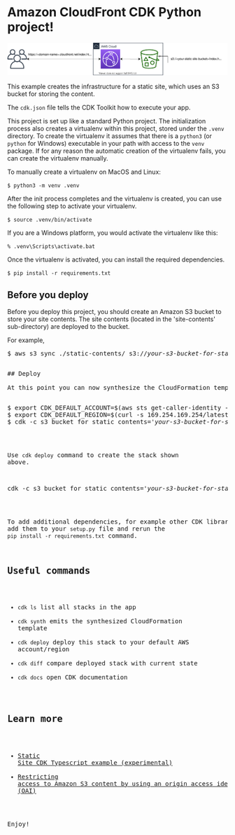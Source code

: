 
# Amazon CloudFront CDK Python project!

![cloudfront-s3-static-site](./cloudfront-s3-static-site-arch.svg)

This example creates the infrastructure for a static site, which uses an S3 bucket for storing the content.

The `cdk.json` file tells the CDK Toolkit how to execute your app.

This project is set up like a standard Python project.  The initialization
process also creates a virtualenv within this project, stored under the `.venv`
directory.  To create the virtualenv it assumes that there is a `python3`
(or `python` for Windows) executable in your path with access to the `venv`
package. If for any reason the automatic creation of the virtualenv fails,
you can create the virtualenv manually.

To manually create a virtualenv on MacOS and Linux:

```
$ python3 -m venv .venv
```

After the init process completes and the virtualenv is created, you can use the following
step to activate your virtualenv.

```
$ source .venv/bin/activate
```

If you are a Windows platform, you would activate the virtualenv like this:

```
% .venv\Scripts\activate.bat
```

Once the virtualenv is activated, you can install the required dependencies.

```
$ pip install -r requirements.txt
```

## Before you deploy
Before you deploy this project, you should create an Amazon S3 bucket to store your site contents.
The site contents (located in the 'site-contents' sub-directory) are deployed to the bucket.

For example,

<pre>
$ aws s3 sync ./static-contents/ s3://<i>your-s3-bucket-for-static-content</i>/
<pre>

## Deploy

At this point you can now synthesize the CloudFormation template for this code.

<pre>
$ export CDK_DEFAULT_ACCOUNT=$(aws sts get-caller-identity --query Account --output text)
$ export CDK_DEFAULT_REGION=$(curl -s 169.254.169.254/latest/dynamic/instance-identity/document | jq -r .region)
$ cdk -c s3_bucket_for_static_contents='<i>your-s3-bucket-for-static-contents</i>' synth
</pre>

Use `cdk deploy` command to create the stack shown above.

<pre>
cdk -c s3_bucket_for_static_contents='<i>your-s3-bucket-for-static-contents</i>' deploy
</pre>

To add additional dependencies, for example other CDK libraries, just add
them to your `setup.py` file and rerun the `pip install -r requirements.txt`
command.

## Useful commands

 * `cdk ls`          list all stacks in the app
 * `cdk synth`       emits the synthesized CloudFormation template
 * `cdk deploy`      deploy this stack to your default AWS account/region
 * `cdk diff`        compare deployed stack with current state
 * `cdk docs`        open CDK documentation

## Learn more
 * [Static Site CDK Typescript example \(experimental\)](https://github.com/aws-samples/aws-cdk-examples/tree/master/typescript/static-site)
 * [Restricting access to Amazon S3 content by using an origin access identity \(OAI\)](https://docs.aws.amazon.com/AmazonCloudFront/latest/DeveloperGuide/private-content-restricting-access-to-s3.html)

Enjoy!
